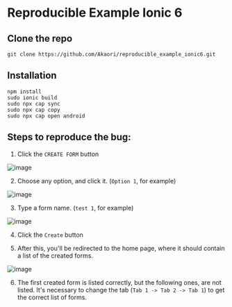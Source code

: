 # Reproducible Example Ionic 6

## Clone the repo 

```
git clone https://github.com/Akaori/reproducible_example_ionic6.git
```


## Installation


```
npm install
sudo ionic build
sudo npx cap sync
sudo npx cap copy
sudo npx cap open android
```

## Steps to reproduce the bug:

1. Click the `CREATE FORM` button

![image](images/create_form.png)


2. Choose any option, and click it. (`Option 1`, for example)

![image](images/form_options.png)


3. Type a form name. (`test 1`, for example)

![image](images/form_name.png)



4. Click the `Create` button

5. After this, you'll be redirected to the home page, where it should contain a list of the created forms.

![image](images/forms_list.png)

6. The first created form is listed correctly, but the following ones, are not listed. It's necessary to change the tab (`Tab 1 -> Tab 2 -> Tab 1`) to get the correct list of forms.


